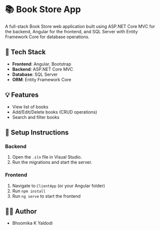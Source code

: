 # 📚 Book Store App

A full-stack Book Store web application built using ASP.NET Core MVC for the backend, Angular for the frontend, and SQL Server with Entity Framework Core for database operations.

## 🚀 Tech Stack

- **Frontend**: Angular, Bootstrap
- **Backend**: ASP.NET Core MVC
- **Database**: SQL Server
- **ORM**: Entity Framework Core

## 💡 Features

- View list of books
- Add/Edit/Delete books (CRUD operations)
- Search and filter books

## 🔧 Setup Instructions

### Backend
1. Open the `.sln` file in Visual Studio.
2. Run the migrations and start the server.

### Frontend
1. Navigate to `ClientApp` (or your Angular folder)
2. Run `npm install`
3. Run `ng serve` to start the frontend

## 🧑‍💻 Author

- Bhoomika K Yaldodi

